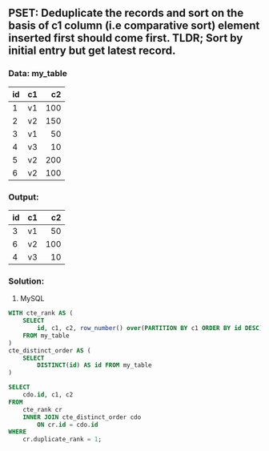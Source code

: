 ## PSET: Deduplicate the records and sort on the basis of c1 column (i.e comparative sort) element inserted first should come first. TLDR; Sort by initial entry but get latest record.

### Data: my_table
| id          | c1        | c2      |
| :---        |  :----:   |  ---:   |
| 1           |     v1    | 100     |
|2            |     v2    | 150     |
|3            |     v1    | 50      |
|4            |     v3    | 10      |
|5            |     v2    | 200     |
|6            |     v2    | 100     |

### Output:
| id          | c1        | c2      |
| :---        |  :----:   |  ---:   |
|      3      |     v1    |    50   |
|      6      |     v2    |   100   |
|      4      |     v3    |    10   |


### Solution:
1. MySQL
```SQL
WITH cte_rank AS (
    SELECT
        id, c1, c2, row_number() over(PARTITION BY c1 ORDER BY id DESC) as duplicate_rank
    FROM my_table
)
cte_distinct_order AS (
    SELECT
        DISTINCT(id) AS id FROM my_table
)

SELECT 
	cdo.id, c1, c2
FROM
	cte_rank cr
    INNER JOIN cte_distinct_order cdo
        ON cr.id = cdo.id
WHERE
	cr.duplicate_rank = 1;
```


